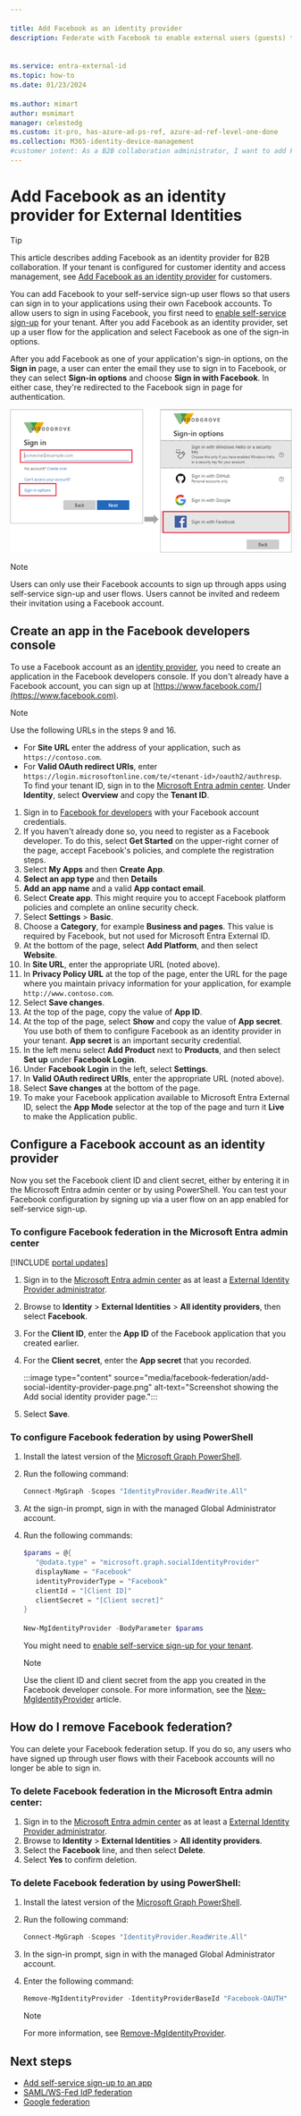 ```yaml
---

title: Add Facebook as an identity provider
description: Federate with Facebook to enable external users (guests) to sign in to your Microsoft Entra apps with their own Facebook accounts.

 
ms.service: entra-external-id
ms.topic: how-to
ms.date: 01/23/2024

ms.author: mimart
author: msmimart
manager: celestedg
ms.custom: it-pro, has-azure-ad-ps-ref, azure-ad-ref-level-one-done
ms.collection: M365-identity-device-management
#customer intent: As a B2B collaboration administrator, I want to add Facebook as an identity provider for self-service sign-up user flows, so that users can sign in to applications using their Facebook accounts.
---
```


# Add Facebook as an identity provider for External Identities

> [!TIP]
> This article describes adding Facebook as an identity provider for B2B collaboration. If your tenant is configured for customer identity and access management, see [Add Facebook as an identity provider](customers/how-to-facebook-federation-customers.md) for customers.

You can add Facebook to your self-service sign-up user flows so that users can sign in to your applications using their own Facebook accounts. To allow users to sign in using Facebook, you first need to [enable self-service sign-up](self-service-sign-up-user-flow.yml) for your tenant. After you add Facebook as an identity provider, set up a user flow for the application and select Facebook as one of the sign-in options.

After you add Facebook as one of your application's sign-in options, on the **Sign in** page, a user can enter the email they use to sign in to Facebook, or they can select **Sign-in options** and choose **Sign in with Facebook**. In either case, they're redirected to the Facebook sign in page for authentication.

![Sign in options for facebook users](media/facebook-federation/sign-in-with-facebook-overview.png)

> [!NOTE]
> Users can only use their Facebook accounts to sign up through apps using self-service sign-up and user flows. Users cannot be invited and redeem their invitation using a Facebook account.

## Create an app in the Facebook developers console

To use a Facebook account as an [identity provider](identity-providers.md), you need to create an application in the Facebook developers console. If you don't already have a Facebook account, you can sign up at [https://www.facebook.com/](https://www.facebook.com).

> [!NOTE]  
> Use the following URLs in the steps 9 and 16.
> - For **Site URL** enter the address of your application, such as `https://contoso.com`.
> - For **Valid OAuth redirect URIs**, enter `https://login.microsoftonline.com/te/<tenant-id>/oauth2/authresp`. To find your tenant ID, sign in to the [Microsoft Entra admin center](https://entra.microsoft.com). Under **Identity**, select **Overview** and copy the **Tenant ID**.


1. Sign in to [Facebook for developers](https://developers.facebook.com/) with your Facebook account credentials.
2. If you haven't already done so, you need to register as a Facebook developer. To do this, select **Get Started** on the upper-right corner of the page, accept Facebook's policies, and complete the registration steps.
3. Select **My Apps** and then **Create App**.
1. **Select an app type** and then **Details**
1. **Add an app name** and a valid **App contact email**.
1. Select **Create app**. This might require you to accept Facebook platform policies and complete an online security check.
1. Select **Settings** > **Basic**.
1. Choose a **Category**, for example **Business and pages**. This value is required by Facebook, but not used for Microsoft Entra External ID.
1. At the bottom of the page, select **Add Platform**, and then select **Website**.
1. In **Site URL**, enter the appropriate URL (noted above).
1. In **Privacy Policy URL** at the top of the page, enter the URL for the page where you maintain privacy information for your application, for example `http://www.contoso.com`.
1. Select **Save changes**.
1. At the top of the page, copy the value of **App ID**.
1. At the top of the page, select **Show** and copy the value of **App secret**. You use both of them to configure Facebook as an identity provider in your tenant. **App secret** is an important security credential.
1. In the left menu select **Add Product** next to **Products**, and then select **Set up** under **Facebook Login**.
1. Under **Facebook Login** in the left, select **Settings**.
1. In **Valid OAuth redirect URIs**, enter the appropriate URL (noted above).
1. Select **Save changes** at the bottom of the page.
1. To make your Facebook application available to Microsoft Entra External ID, select the **App Mode** selector at the top of the page and turn it **Live** to make the Application public.
	
## Configure a Facebook account as an identity provider
Now you set the Facebook client ID and client secret, either by entering it in the Microsoft Entra admin center or by using PowerShell. You can test your Facebook configuration by signing up via a user flow on an app enabled for self-service sign-up.

### To configure Facebook federation in the Microsoft Entra admin center

[!INCLUDE [portal updates](~/includes/portal-update.md)]

1. Sign in to the [Microsoft Entra admin center](https://entra.microsoft.com) as at least a [External Identity Provider administrator](~/identity/role-based-access-control/permissions-reference.md#external-identity-provider-administrator).
1. Browse to **Identity** > **External Identities** > **All identity providers**, then select **Facebook**.
1. For the **Client ID**, enter the **App ID** of the Facebook application that you created earlier.
1. For the **Client secret**, enter the **App secret** that you recorded.

   :::image type="content" source="media/facebook-federation/add-social-identity-provider-page.png" alt-text="Screenshot showing the Add social identity provider page.":::

1. Select **Save**.
### To configure Facebook federation by using PowerShell

1. Install the latest version of the [Microsoft Graph PowerShell](/powershell/microsoftgraph/installation).
1. Run the following command:

   ```powershell
   Connect-MgGraph -Scopes "IdentityProvider.ReadWrite.All"
   ```

1. At the sign-in prompt, sign in with the managed Global Administrator account.  
1. Run the following commands:

   ```powershell
   $params = @{
      "@odata.type" = "microsoft.graph.socialIdentityProvider"
      displayName = "Facebook"
      identityProviderType = "Facebook"
      clientId = "[Client ID]"
      clientSecret = "[Client secret]"
   }

   New-MgIdentityProvider -BodyParameter $params
   ```

   You might need to [enable self-service sign-up for your tenant](/entra/external-id/self-service-sign-up-user-flow#enable-self-service-sign-up-for-your-tenant).

   > [!NOTE]
   > Use the client ID and client secret from the app you created in the Facebook developer console. For more information, see the [New-MgIdentityProvider](/powershell/microsoftgraph/authentication-commands) article.

## How do I remove Facebook federation?
You can delete your Facebook federation setup. If you do so, any users who have signed up through user flows with their Facebook accounts will no longer be able to sign in. 

### To delete Facebook federation in the Microsoft Entra admin center: 

1. Sign in to the [Microsoft Entra admin center](https://entra.microsoft.com) as at least a [External Identity Provider administrator](~/identity/role-based-access-control/permissions-reference.md#external-identity-provider-administrator).
1. Browse to **Identity** > **External Identities** > **All identity providers**.
1. Select the **Facebook** line, and then select **Delete**. 
1. Select **Yes** to confirm deletion.

### To delete Facebook federation by using PowerShell: 

1. Install the latest version of the [Microsoft Graph PowerShell](/powershell/microsoftgraph/installation).
1. Run the following command:

   ```powershell
   Connect-MgGraph -Scopes "IdentityProvider.ReadWrite.All"
   ```

1. In the sign-in prompt, sign in with the managed Global Administrator account.  
1. Enter the following command:

   ```powershell
   Remove-MgIdentityProvider -IdentityProviderBaseId "Facebook-OAUTH"
   ```

   > [!NOTE]
   > For more information, see [Remove-MgIdentityProvider](/powershell/module/microsoft.graph.identity.signins/remove-mgidentityprovider).

## Next steps

- [Add self-service sign-up to an app](self-service-sign-up-user-flow.yml)
- [SAML/WS-Fed IdP federation](direct-federation.md)
- [Google federation](google-federation.md)
